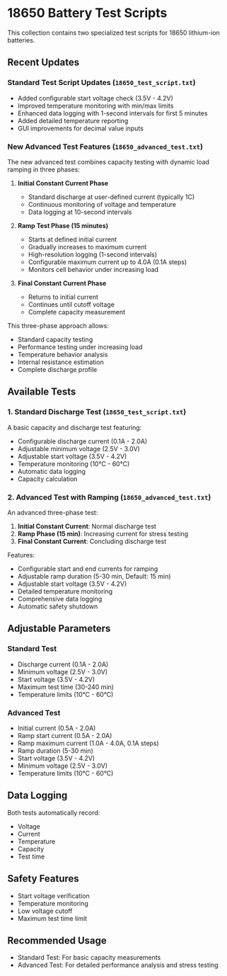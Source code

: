 # 18650 Battery Test Scripts

This collection contains two specialized test scripts for 18650 lithium-ion batteries.

## Recent Updates

### Standard Test Script Updates (`18650_test_script.txt`)
- Added configurable start voltage check (3.5V - 4.2V)
- Improved temperature monitoring with min/max limits
- Enhanced data logging with 1-second intervals for first 5 minutes
- Added detailed temperature reporting
- GUI improvements for decimal value inputs

### New Advanced Test Features (`18650_advanced_test.txt`)
The new advanced test combines capacity testing with dynamic load ramping in three phases:

1. **Initial Constant Current Phase**
   - Standard discharge at user-defined current (typically 1C)
   - Continuous monitoring of voltage and temperature
   - Data logging at 10-second intervals

2. **Ramp Test Phase (15 minutes)**
   - Starts at defined initial current
   - Gradually increases to maximum current
   - High-resolution logging (1-second intervals)
   - Configurable maximum current up to 4.0A (0.1A steps)
   - Monitors cell behavior under increasing load

3. **Final Constant Current Phase**
   - Returns to initial current
   - Continues until cutoff voltage
   - Complete capacity measurement

This three-phase approach allows:
- Standard capacity testing
- Performance testing under increasing load
- Temperature behavior analysis
- Internal resistance estimation
- Complete discharge profile

## Available Tests

### 1. Standard Discharge Test (`18650_test_script.txt`)
A basic capacity and discharge test featuring:
- Configurable discharge current (0.1A - 2.0A)
- Adjustable minimum voltage (2.5V - 3.0V)
- Adjustable start voltage (3.5V - 4.2V)
- Temperature monitoring (10°C - 60°C)
- Automatic data logging
- Capacity calculation

### 2. Advanced Test with Ramping (`18650_advanced_test.txt`)
An advanced three-phase test:
1. **Initial Constant Current**: Normal discharge test
2. **Ramp Phase (15 min)**: Increasing current for stress testing
3. **Final Constant Current**: Concluding discharge test

Features:
- Configurable start and end currents for ramping
- Adjustable ramp duration (5-30 min, Default: 15 min)
- Adjustable start voltage (3.5V - 4.2V)
- Detailed temperature monitoring
- Comprehensive data logging
- Automatic safety shutdown

## Adjustable Parameters

### Standard Test
- Discharge current (0.1A - 2.0A)
- Minimum voltage (2.5V - 3.0V)
- Start voltage (3.5V - 4.2V)
- Maximum test time (30-240 min)
- Temperature limits (10°C - 60°C)

### Advanced Test
- Initial current (0.5A - 2.0A)
- Ramp start current (0.5A - 2.0A)
- Ramp maximum current (1.0A - 4.0A, 0.1A steps)
- Ramp duration (5-30 min)
- Start voltage (3.5V - 4.2V)
- Minimum voltage (2.5V - 3.0V)
- Temperature limits (10°C - 60°C)

## Data Logging
Both tests automatically record:
- Voltage
- Current
- Temperature
- Capacity
- Test time

## Safety Features
- Start voltage verification
- Temperature monitoring
- Low voltage cutoff
- Maximum test time limit

## Recommended Usage
- Standard Test: For basic capacity measurements
- Advanced Test: For detailed performance analysis and stress testing
